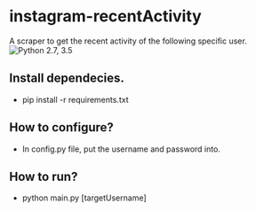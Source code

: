 # instagram-recentActivity
A scraper to get the recent activity of the following specific user. 
![Python 2.7, 3.5](https://img.shields.io/badge/Python-2.7%2C%203.5-3776ab.svg?maxAge=2592000)

## Install dependecies.
- pip install -r requirements.txt

## How to configure?
- In config.py file, put the username and password into.

## How to run?
- python main.py [targetUsername]
